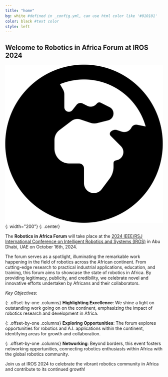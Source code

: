 ```yaml
---
title: "home"
bg: white #defined in _config.yml, can use html color like '#010101'
color: black #text color
style: left
---
```


## Welcome to Robotics in Africa Forum at IROS 2024

![Image of African Continent](img/africa.svg){: width="200"}
{: .center}

The **Robotics in Africa Forum** will take place at the [2024 IEEE/RSJ
International Conference on Intelligent Robotics and Systems (IROS)](https://iros2024-abudhabi.org/)
in Abu Dhabi, UAE on October 16th, 2024.

The forum serves as a spotlight, illuminating the remarkable work
happening in the field of robotics across the African continent. From cutting-edge
research to practical industrial applications, education, and training, this forum
aims to showcase the state of robotics in Africa. By providing legitimacy, publicity,
and credibility, we celebrate novel and innovative efforts undertaken by Africans
and their collaborators.

_Key Objectives_:

{: .offset-by-one .columns}
**Highlighting Excellence**: We shine a light on outstanding work going on on the
continent, emphasizing the impact of robotics research and development in Africa.

{: .offset-by-one .columns}
**Exploring Opportunities**: The forum explores opportunities for robotics and
A.I. applications within the continent, identifying areas for growth and collaboration.

{: .offset-by-one .columns}
**Networking**: Beyond borders, this event fosters networking opportunities,
connecting robotics enthusiasts within Africa with the global robotics community.

Join us at IROS 2024 to celebrate the vibrant robotics community in Africa and
contribute to its continued growth!
